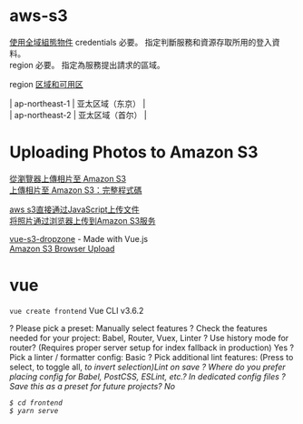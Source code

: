 # aws-s3


[使用全域組態物件](https://docs.aws.amazon.com/zh_tw/sdk-for-javascript/v2/developer-guide/global-config-object.html)
credentials 必要。 指定判斷服務和資源存取所用的登入資料。  
region 必要。 指定為服務提出請求的區域。  


region [区域和可用区](https://docs.aws.amazon.com/zh_cn/AWSEC2/latest/UserGuide/using-regions-availability-zones.html)  


| ap-northeast-1  | 亚太区域（东京）  |   
| ap-northeast-2  | 亚太区域（首尔）  |   


# Uploading Photos to Amazon S3  

[從瀏覽器上傳相片至 Amazon S3](https://docs.aws.amazon.com/zh_tw/sdk-for-javascript/v2/developer-guide/s3-example-photo-album.html)  
[上傳相片至 Amazon S3：完整程式碼](https://docs.aws.amazon.com/zh_tw/sdk-for-javascript/v2/developer-guide/s3-example-photo-album-full.html)  

[aws s3直接通过JavaScript上传文件](https://blog.csdn.net/qq1147093833/article/details/80267542)  
[将照片通过浏览器上传到Amazon S3服务](https://blog.csdn.net/sdiudui/article/details/79928631)  

[vue-s3-dropzone](https://madewithvuejs.com/vue-s3-dropzone) - Made with Vue.js    
[Amazon S3 Browser Upload](https://www.shanestillwell.com/2018/09/02/amazon-file-upload/)  


# vue 

`vue create frontend`  Vue CLI v3.6.2  

? Please pick a preset: Manually select features
? Check the features needed for your project: Babel, Router, Vuex, Linter
? Use history mode for router? (Requires proper server setup for index fallback in production) Yes
? Pick a linter / formatter config: Basic
? Pick additional lint features: (Press <space> to select, <a> to toggle all, <i> to invert selection)Lint on save
? Where do you prefer placing config for Babel, PostCSS, ESLint, etc.? In dedicated config files
? Save this as a preset for future projects? No

```
$ cd frontend
$ yarn serve
```